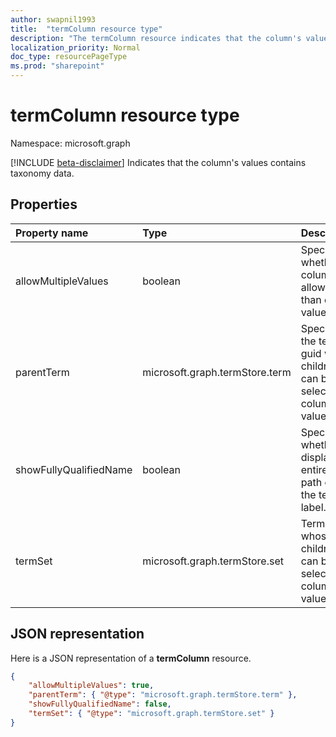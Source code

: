 ```yaml
---
author: swapnil1993
title:  "termColumn resource type"
description: "The termColumn resource indicates that the column's values contains taxonomy data."
localization_priority: Normal
doc_type: resourcePageType
ms.prod: "sharepoint"
---
```

# termColumn resource type

Namespace: microsoft.graph

[!INCLUDE [beta-disclaimer](../../includes/beta-disclaimer.md)]
Indicates that the column's values contains taxonomy data.

## Properties

| Property name | Type   | Description
|:--------------|:-------|:----------------------------------------------------
| allowMultipleValues | boolean | Specifies whether the column will allow more than one value   
| parentTerm     | microsoft.graph.termStore.term | Specifies the term guid whose children can be selected as column's value.  
| showFullyQualifiedName | boolean | Specifies whether to display the entire term path or only the term label.  
| termSet      | microsoft.graph.termStore.set | Termset whose children can be selected as column's value. 

## JSON representation

Here is a JSON representation of a **termColumn** resource.
<!-- { "blockType": "resource", "@odata.type": "microsoft.graph.termColumn" } -->

```json
{
    "allowMultipleValues": true,
    "parentTerm": { "@type": "microsoft.graph.termStore.term" },
    "showFullyQualifiedName": false,
    "termSet": { "@type": "microsoft.graph.termStore.set" }
}
```

